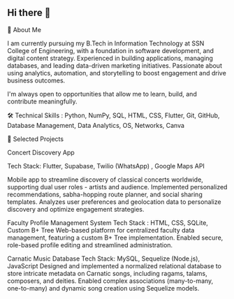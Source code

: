 ## Hi there 👋

💼 About Me

I am currently pursuing my B.Tech in Information Technology at SSN College of Engineering, with a foundation in software development, and digital content strategy. Experienced in building applications, managing databases, and leading data-driven marketing initiatives. Passionate about using analytics, automation, and storytelling to boost engagement and drive business outcomes.

I'm always open to opportunities that allow me to learn, build, and contribute meaningfully.

🛠️ Technical Skills :
Python,
NumPy,
SQL,
HTML,
CSS,
Flutter,
Git,
GitHub,
Database Management,
Data Analytics,
OS,
Networks,
Canva

📌 Selected Projects

Concert Discovery App

Tech Stack: Flutter, Supabase, Twilio (WhatsApp) , Google Maps API

Mobile app to streamline discovery of classical concerts worldwide, supporting dual user roles - artists and audience. Implemented personalized recommendations, sabha-hopping route planner, and social sharing templates. Analyzes user preferences and geolocation data to personalize discovery and optimize engagement strategies.

Faculty Profile Management System
Tech Stack : HTML, CSS, SQLite, Custom B+ Tree
Web-based platform for centralized faculty data management, featuring a custom B+ Tree implementation. Enabled secure, role-based profile editing and streamlined administration.

Carnatic Music Database
Tech Stack: MySQL, Sequelize (Node.js), JavaScript
Designed and implemented a normalized relational database to store intricate metadata on Carnatic songs, including ragams, talams, composers, and deities. Enabled complex associations (many-to-many, one-to-many) and dynamic song creation using Sequelize models.

